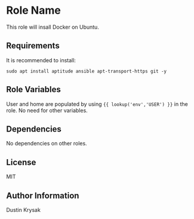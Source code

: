 Role Name
=========

This role will insall Docker on Ubuntu.

Requirements
------------

It is recommended to install:

``` shell
sudo apt install aptitude ansible apt-transport-https git -y
```

Role Variables
--------------

User and home are populated by using `{{ lookup('env','USER') }}` in the role. No need for other variables.

Dependencies
------------

No dependencies on other roles.

License
-------

MIT

Author Information
------------------

Dustin Krysak
